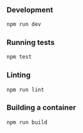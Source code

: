 ### Development

```bash
npm run dev
```

### Running tests

```bash
npm test
```

### Linting

```bash
npm run lint
```

### Building a container

```bash
npm run build
```